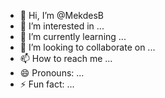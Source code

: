 - 👋 Hi, I’m @MekdesB
- 👀 I’m interested in ...
- 🌱 I’m currently learning ...
- 💞️ I’m looking to collaborate on ...
- 📫 How to reach me ...
- 😄 Pronouns: ...
- ⚡ Fun fact: ...

<!---
MekdesB/MekdesB is a ✨ special ✨ repository because its `README.md` (this file) appears on your GitHub profile.
You can click the Preview link to take a look at your changes.
--->
